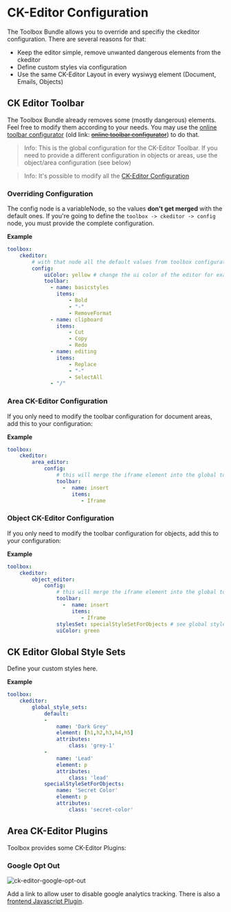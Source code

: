 # CK-Editor Configuration

The Toolbox Bundle allows you to override and specifiy the ckeditor configuration.
There are several reasons for that:

- Keep the editor simple, remove unwanted dangerous elements from the ckeditor
- Define custom styles via configuration
- Use the same CK-Editor Layout in every wysiwyg element (Document, Emails, Objects)

## CK Editor Toolbar
The Toolbox Bundle already removes some (mostly dangerous) elements. Feel free to modify them according to your needs.
You may use the [online toolbar configurator](https://ckeditor.com/latest/samples/toolbarconfigurator/index.html#basic) (old link: ~~[online toolbar configurator](https://ckeditor.com/tmp/4.5.0-beta/ckeditor/samples/toolbarconfigurator/index.html#advanced)~~) to do that.

> Info: This is the global configuration for the CK-Editor Toolbar.
> If you need to provide a different configuration in objects or areas, use the object/area configuration (see below)

> Info: It's possible to modify all the [CK-Editor Configuration](https://docs.ckeditor.com/#!/api/CKEDITOR.config-cfg-stylesSet)

### Overriding Configuration
The config node is a variableNode, so the values **don't get merged** with the default ones.
If you're going to define the `toolbox -> ckeditor -> config` node, you must provide the complete configuration.

**Example** 
```yaml
toolbox:
    ckeditor:
        # with that node all the default values from toolbox configuration are overwritten now!
        config:
            uiColor: yellow # change the ui color of the editor for example
            toolbar:
              - name: basicstyles
                items:
                    - Bold
                    - "-"
                    - RemoveFormat
              - name: clipboard
                items:
                    - Cut
                    - Copy
                    - Redo
              - name: editing
                items:
                    - Replace
                    - "-"
                    - SelectAll
              - "/"
```

### Area CK-Editor Configuration
If you only need to modify the toolbar configuration for document areas, add this to your configuration:

**Example** 
```yaml
toolbox:
    ckeditor:
        area_editor:
            config:
                # this will merge the iframe element into the global toolbar configuration, if set
                toolbar:
                  -  name: insert
                     items:
                        - Iframe
```

### Object CK-Editor Configuration
If you only need to modify the toolbar configuration for objects, add this to your configuration:

**Example** 
```yaml
toolbox:
    ckeditor:
        object_editor:
            config:
                # this will merge the iframe element into the global toolbar configuration, if set
                toolbar:
                  -  name: insert
                     items:
                        - Iframe
                stylesSet: specialStyleSetForObjects # see global style sets configuration below
                uiColor: green

```

## CK Editor Global Style Sets
Define your custom styles here.

**Example**  
```yaml
toolbox:
    ckeditor:
        global_style_sets:
            default:
            -
                name: 'Dark Grey'
                element: [h1,h2,h3,h4,h5]
                attributes:
                    class: 'grey-1'
            -
                name: 'Lead'
                element: p
                attributes:
                    class: 'lead'
            specialStyleSetForObjects:
                name: 'Secret Color'
                element: p
                attributes:
                    class: 'secret-color'
```

## Area CK-Editor Plugins
Toolbox provides some CK-Editor Plugins:

### Google Opt Out
![ck-editor-google-opt-out](https://user-images.githubusercontent.com/700119/37820009-9dd6a418-2e7f-11e8-94b4-99c7a001a3a9.png)

Add a link to allow user to disable google analytics tracking.
There is also a [frontend Javascript Plugin](./80_Javascript.md#google-opt-out-link-extension).
